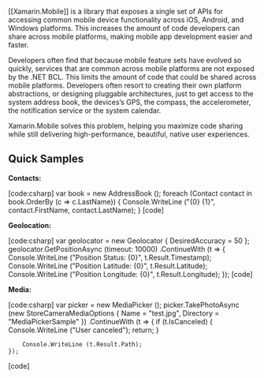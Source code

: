 [[Xamarin.Mobile]] is a library that exposes a single set of APIs for accessing
common mobile device functionality across iOS, Android, and Windows platforms.
This increases the amount of code developers can share across mobile platforms,
making mobile app development easier and faster.

Developers often find that because mobile feature sets have evolved so quickly,
services that are common across mobile platforms are not exposed by the .NET
BCL. This limits the amount of code that could be shared across mobile
platforms. Developers often resort to creating their own platform abstractions,
or designing pluggable architectures, just to get access to the system address
book, the devices’s GPS, the compass, the accelerometer, the notification
service or the system calendar.

Xamarin.Mobile solves this problem, helping you maximize code sharing while
still delivering high-performance, beautiful, native user experiences.

Quick Samples
----------------

**Contacts:**

[code:csharp]
    var book = new AddressBook ();
    foreach (Contact contact in book.OrderBy (c => c.LastName)) {
        Console.WriteLine ("{0} {1}", contact.FirstName, contact.LastName);
    }
[code]

**Geolocation:**

[code:csharp]
    var geolocator = new Geolocator { DesiredAccuracy = 50 };
    geolocator.GetPositionAsync (timeout: 10000)
                .ContinueWith (t =>
                {
                    Console.WriteLine ("Position Status: {0}", t.Result.Timestamp);
                    Console.WriteLine ("Position Latitude: {0}", t.Result.Latitude);
                    Console.WriteLine ("Position Longitude: {0}", t.Result.Longitude);
                });
[code]

**Media:**

[code:csharp]
    var picker = new MediaPicker ();
    picker.TakePhotoAsync (new StoreCameraMediaOptions
    {
        Name = "test.jpg",
        Directory = "MediaPickerSample"
    })
    .ContinueWith (t =>
    {
        if (t.IsCanceled)
        {
            Console.WriteLine ("User canceled");
            return;
        }

        Console.WriteLine (t.Result.Path);
    });
[code]
